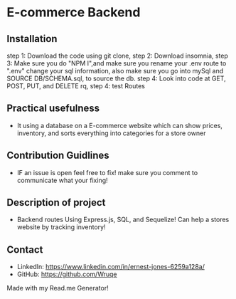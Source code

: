 
  # E-commerce Backend

  ## Installation
  step 1: Download the code using git clone, step 2:  Download insomnia,
  step 3: Make sure you do "NPM I",and make sure you rename your .env route to ".env" change your sql information, also make sure you go into mySql and SOURCE DB/SCHEMA.sql, to source the db. step 4: Look into code at GET, POST, PUT, and DELETE rq, step 4: test Routes
  
  ## Practical usefulness
  -  It using a database on a E-commerce website which can show prices, inventory, and sorts everything into categories for a store owner   
  
  ## Contribution Guidlines
  - IF an issue is open feel free to fix! make sure you  comment to communicate what your fixing!
  
  ## Description of project
  -  Backend routes Using Express.js, SQL, and Sequelize! Can help a stores website by tracking inventory!
  
  ## Contact
  - LinkedIn: https://www.linkedin.com/in/ernest-jones-6259a128a/
  - GitHub: https://github.com/Wruqe

Made with my Read.me Generator!
